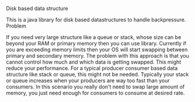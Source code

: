 Disk based data structure

This is a java library for disk based datastructures to handle backpressure.
Problem

If you need very large structure like a queue or stack, whose size can be beyond your RAM or primary memory then you can use library. 
Currently if you are exceeding memory limits then your OS will start swapping between primary and secondary memory. The problem with this approach is that you cannot control how much and which data is getting swapped. This might reduce your performance. 
For a typical producer consumer based data structure like stack or queue, this might not be needed. Typically your stack or queue increases when your producers are way too fast than your consumers. In this scenario you really don't need to swap large amount of memory, you just need enough for consumers to consume at desired rate.
